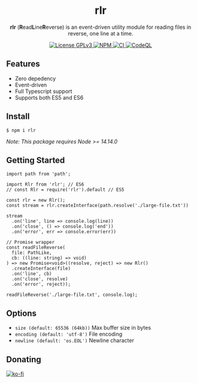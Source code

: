 <div align="center">
  <h1>rlr</h1>
  <p><b>rlr</b> (<b>R</b>ead<b>L</b>ine<b>R</b>everse) is an event-driven utility module for reading files in reverse, one line at a time.</p>
</div>

<div align="center">
  <a href="/LICENSE">
    <img alt="License GPLv3" src="https://img.shields.io/badge/license-MIT-blue.svg" />
  </a>
  <a href="https://www.npmjs.com/package/rlr">
    <img alt="NPM" src="https://img.shields.io/npm/v/rlr?label=npm">
  </a>
  <a href="https://github.com/chronoDave/rlr/actions/workflows/ci.yml">
    <img alt="CI" src="https://github.com/chronoDave/rlr/actions/workflows/ci.yml/badge.svg">
  </a>
  <a href="https://github.com/chronoDave/rlr/actions/workflows/codeql.yml">
    <img alt="CodeQL" src="https://github.com/chronoDave/rlr/actions/workflows/codeql.yml/badge.svg">
  </a>
</div>

## Features

- Zero depedency
- Event-driven
- Full Typescript support
- Supports both ES5 and ES6

## Install

```
$ npm i rlr
```

<i>Note: This package requires Node >= 14.14.0</i>

## Getting Started

```TS
import path from 'path';

import Rlr from 'rlr'; // ES6
// const Rlr = require('rlr').default // ES5

const rlr = new Rlr();
const stream = rlr.createInterface(path.resolve('./large-file.txt'))

stream
  .on('line', line => console.log(line))
  .on('close', () => console.log('end'))
  .on('error', err => console.error(err))
  
// Promise wrapper
const readFileReverse(
  file: PathLike,
  cb: ((line: string) => void)
) => new Promise<void>((resolve, reject) => new Rlr()
  .createInterface(file)
  .on('line', cb)
  .on('close', resolve)
  .on('error', reject));
  
readFileReverse('./large-file.txt', console.log);
```

## Options

- `size (default: 65536 (64kb))` Max buffer size in bytes
- `encoding (default: 'utf-8')` File encoding
- `newline (default: 'os.EOL')` Newline character

## Donating

[![ko-fi](https://www.ko-fi.com/img/githubbutton_sm.svg)](https://ko-fi.com/Y8Y41E23T)
